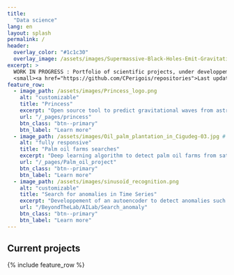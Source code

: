 ```yaml
---
title: 
  "Data science"
lang: en
layout: splash
permalink: /
header:
  overlay_color: "#1c1c30"
  overlay_image: /assets/images/Supermassive-Black-Holes-Emit-Gravitational-Waves-scaled.webp
excerpt: >
  WORK IN PROGRESS : Portfolio of scientific projects, under developpement.<br />
  <small><a href="https://github.com/CPerigois/repositories">Last update Jul. 29</a></small>
feature_row:
  - image_path: /assets/images/Princess_logo.png
    alt: "customizable"
    title: "Princess"
    excerpt: "Open source tool to predict gravitational waves from astrophysical models."
    url: "/_pages/princess"
    btn_class: "btn--primary"
    btn_label: "Learn more"
  - image_path: /assets/images/Oil_palm_plantation_in_Cigudeg-03.jpg #
    alt: "fully responsive"
    title: "Palm oil farms searches"
    excerpt: "Deep learning algorithm to detect palm oil farms from satellite images. Under developement"
    url: "/_pages/Palm_oil_project"
    btn_class: "btn--primary"
    btn_label: "Learn more"
  - image_path: /assets/images/sinusoïd_recognition.png
    alt: "customizable"
    title: "Search for anomalies in Time Series"
    excerpt: "Developpement of an autoencoder to detect anomalies such as drift in sinusoïdal signals."
    url: "/BeyondTheLab/AILab/Search_anomaly"
    btn_class: "btn--primary"
    btn_label: "Learn more"  
---
```

## Current projects
{% include feature_row %}
